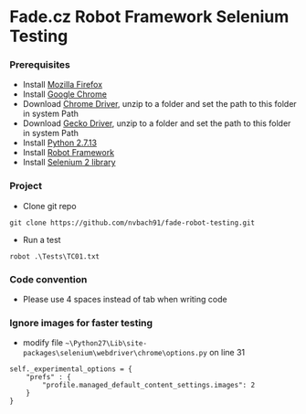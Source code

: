# Fade.cz Robot Framework Selenium Testing

### Prerequisites
* Install [Mozilla Firefox](https://www.mozilla.org/en-US/firefox/new/)
* Install [Google Chrome](https://www.google.com/chrome/)
* Download [Chrome Driver](https://sites.google.com/a/chromium.org/chromedriver/downloads), unzip to a folder and set the path to this folder in system Path
* Download [Gecko Driver](https://github.com/mozilla/geckodriver/releases), unzip to a folder and set the path to this folder in system Path
* Install [Python 2.7.13](https://www.python.org/downloads/)
* Install [Robot Framework](https://github.com/robotframework/robotframework#installation)
* Install [Selenium 2 library](https://github.com/robotframework/Selenium2Library#user-content-installation)

### Project
* Clone git repo
```{r, engine='sh'}
git clone https://github.com/nvbach91/fade-robot-testing.git
```

* Run a test
```{r, engine='sh'}
robot .\Tests\TC01.txt
```

### Code convention
* Please use 4 spaces instead of tab when writing code


### Ignore images for faster testing
* modify file ```~\Python27\Lib\site-packages\selenium\webdriver\chrome\options.py``` on line 31
```
self._experimental_options = {
    "prefs" : {
        "profile.managed_default_content_settings.images": 2
    }
}
```